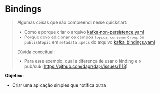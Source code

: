 # Bindings

> Algumas coisas que não compreendi nesse quickstart:
> - Como e porque criar o arquivo [kafka-non-persistence.yaml](https://github.com/dapr/quickstarts/blob/master/bindings/kafka-non-persistence.yaml)
> - Porque devo adicionar os campos `topics`, `consumerGroup` ou `publishTopic` em `metadata.specs` do arquivo [kafka_bindings.yaml](https://github.com/dapr/quickstarts/blob/master/bindings/deploy/kafka_bindings.yaml)
>
> Dúvida conceitual:
> - Para esse exemplo, qual a diferença de usar o binding e o pub/sub (https://github.com/dapr/dapr/issues/1118)

**Objetivo**:
- Criar uma aplicação simples que notifica outra 